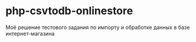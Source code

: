 # php-csvtodb-onlinestore
Моё решение тестового задания по импорту и обработке данных в базе интернет-магазина
